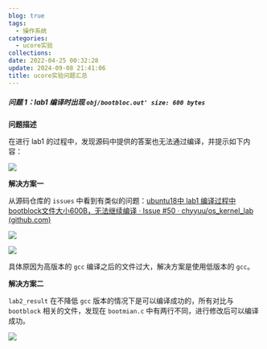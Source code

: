 ```yaml
---
blog: true
tags:
  - 操作系统
categories:
  - ucore实验
collections: 
date: 2022-04-25 00:32:28
update: 2024-09-08 21:41:06
title: ucore实验问题汇总
---
```


##### 问题 1：lab1 编译时出现 `obj/bootbloc.out' size: 600 bytes`

**问题描述**

在进行 lab1 的过程中，发现源码中提供的答案也无法通过编译，并提示如下内容：

![](/blog/img/IMG-20240908212558384.png)

**解决方案一**

从源码仓库的 `issues` 中看到有类似的问题：[ubuntu18中 lab1 编译过程中 bootblock文件大小600B，无法继续编译 · Issue #50 · chyyuu/os_kernel_lab (github.com)](https://github.com/chyyuu/os_kernel_lab/issues/50)

![](/blog/img/IMG-20240908212558548.png)

![](/blog/img/IMG-20240908212559134.png)

具体原因为高版本的 `gcc` 编译之后的文件过大，解决方案是使用低版本的 `gcc`。

**解决方案二**

 `lab2_result` 在不降低 `gcc` 版本的情况下是可以编译成功的，所有对比与 `bootblock` 相关的文件，发现在 `bootmian.c` 中有两行不同，进行修改后可以编译成功。

![](/blog/img/IMG-20240908212559570.png)
